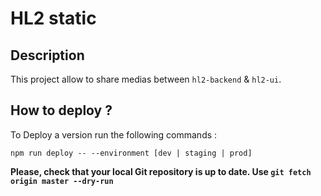 # HL2 static

## Description

This project allow to share medias between `hl2-backend` & `hl2-ui`.

## How to deploy ?

To Deploy a version run the following commands :
```
npm run deploy -- --environment [dev | staging | prod]
```
**Please, check that your local Git repository is up to date. Use `git fetch origin master --dry-run`**

